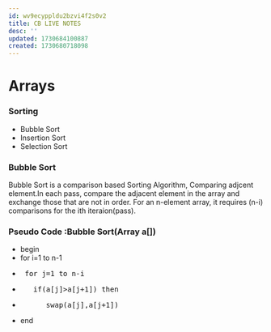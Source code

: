 ```yaml
---
id: wv9ecyppldu2bzvi4f2s0v2
title: CB LIVE NOTES
desc: ''
updated: 1730684100887
created: 1730680718098
---
```

# Arrays 
### Sorting 
- Bubble Sort
- Insertion Sort 
- Selection Sort

### Bubble Sort
Bubble Sort is a comparison based Sorting Algorithm, Comparing adjcent element.In each pass, compare the adjacent element in the array and exchange those that are not in order.
For an n-element array, it requires (n-i) comparisons for the ith iteraion(pass).

### Pseudo Code :Bubble Sort(Array a[])
 * begin
 * for i=1 to n-1
 * <pre> for j=1 to n-i
 * <pre>   if(a[j]>a[j+1]) then
 * <pre>      swap(a[j],a[j+1])
 * end 
